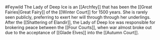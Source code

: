 #Feywild 
The Lady of Deep Ice is an [[Archfey]] that has been the [[Great Fairies|Great Fairy]] of the [[Winter Court]] for 1500 years. She is rarely seen publicly, preferring to exert her will through through her underlings. After the [[Shattering of Elandir]], the Lady of Deep Ice was responsible for brokering peace between the [[Four Courts]], when war almost broke out due to the acceptance of [[Glade Elves]] into the [[Autumn Court]].